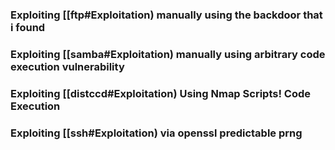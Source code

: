 ### Exploiting [[ftp#Exploitation) manually using the backdoor that i found 

### Exploiting [[samba#Exploitation) manually using arbitrary code execution vulnerability 

### Exploiting [[distccd#Exploitation) Using Nmap Scripts! Code Execution

### Exploiting [[ssh#Exploitation) via openssl predictable prng